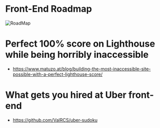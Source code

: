 # Front-End Roadmap

![RoadMap](https://cdn-images-1.medium.com/max/1600/1*YTP0ii6kEqZtxUN0bOKADA.png)

# Perfect 100% score on Lighthouse while being horribly inaccessible
* https://www.matuzo.at/blog/building-the-most-inaccessible-site-possible-with-a-perfect-lighthouse-score/

# What gets you hired at Uber front-end

* https://github.com/ValRCS/uber-sudoku
